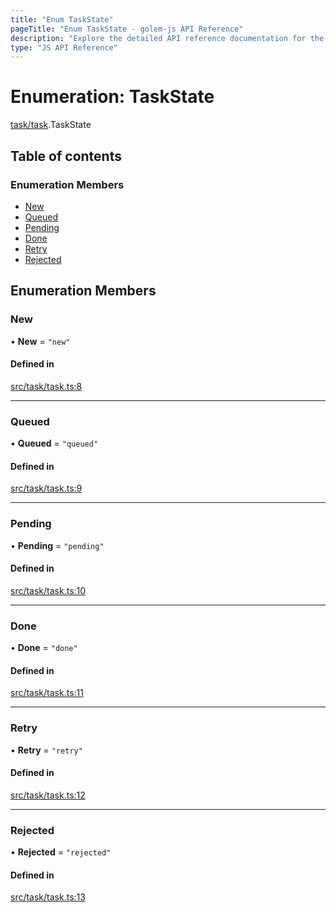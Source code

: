 ```yaml
---
title: "Enum TaskState"
pageTitle: "Enum TaskState - golem-js API Reference"
description: "Explore the detailed API reference documentation for the Enum TaskState within the golem-js SDK for the Golem Network."
type: "JS API Reference"
---
```

# Enumeration: TaskState

[task/task](../modules/task_task).TaskState

## Table of contents

### Enumeration Members

- [New](task_task.TaskState#new)
- [Queued](task_task.TaskState#queued)
- [Pending](task_task.TaskState#pending)
- [Done](task_task.TaskState#done)
- [Retry](task_task.TaskState#retry)
- [Rejected](task_task.TaskState#rejected)

## Enumeration Members

### New

• **New** = ``"new"``

#### Defined in

[src/task/task.ts:8](https://github.com/golemfactory/golem-js/blob/7cee55b/src/task/task.ts#L8)

___

### Queued

• **Queued** = ``"queued"``

#### Defined in

[src/task/task.ts:9](https://github.com/golemfactory/golem-js/blob/7cee55b/src/task/task.ts#L9)

___

### Pending

• **Pending** = ``"pending"``

#### Defined in

[src/task/task.ts:10](https://github.com/golemfactory/golem-js/blob/7cee55b/src/task/task.ts#L10)

___

### Done

• **Done** = ``"done"``

#### Defined in

[src/task/task.ts:11](https://github.com/golemfactory/golem-js/blob/7cee55b/src/task/task.ts#L11)

___

### Retry

• **Retry** = ``"retry"``

#### Defined in

[src/task/task.ts:12](https://github.com/golemfactory/golem-js/blob/7cee55b/src/task/task.ts#L12)

___

### Rejected

• **Rejected** = ``"rejected"``

#### Defined in

[src/task/task.ts:13](https://github.com/golemfactory/golem-js/blob/7cee55b/src/task/task.ts#L13)
